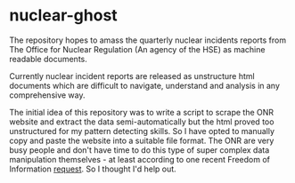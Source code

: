 nuclear-ghost
=============

The repository hopes to amass the quarterly nuclear incidents reports from The Office for Nuclear Regulation (An agency of the HSE) as machine readable documents.

Currently nuclear incident reports are released as unstructure html documents which are difficult to navigate, understand and analysis in any comprehensive way. 

The initial idea of this repository was to write a script to scrape the ONR website and extract the data semi-automatically but the html proved too unstructured for my pattern detecting skills. So I have opted to manually copy and paste the website into a suitable file format. The ONR are very busy people and don't have time to do this type of super complex data manipulation themselves - at least according to one recent Freedom of Information [request](http://www.hse.gov.uk/nuclear/foi/2013/2013100405.htm). So I thought I'd help out.






